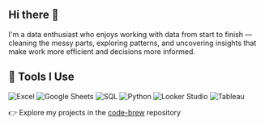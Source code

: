 ## Hi there 👋
I'm a data enthusiast who enjoys working with data from start to finish — cleaning the messy parts, exploring patterns, and uncovering insights that make work more efficient and decisions more informed.

## 🧰 Tools I Use

![Excel](https://img.shields.io/badge/Microsoft%20Excel-217346?style=flat&logo=microsoft-excel&logoColor=white)
![Google Sheets](https://img.shields.io/badge/Google%20Sheets-34A853?style=flat&logo=google-sheets&logoColor=white)
![SQL](https://img.shields.io/badge/SQL-4479A1?style=flat&logo=postgresql&logoColor=white)
![Python](https://img.shields.io/badge/Python-3776AB?style=flat&logo=python&logoColor=white)
![Looker Studio](https://img.shields.io/badge/Looker%20Studio-4285F4?style=flat&logo=google&logoColor=white)
![Tableau](https://img.shields.io/badge/Tableau-E97627?style=flat&logo=tableau&logoColor=white)

👉 Explore my projects in the [code-brew](https://github.com/hennybyte/code-brew) repository
<!--
**hennybyte/hennybyte** is a ✨ _special_ ✨ repository because its `README.md` (this file) appears on your GitHub profile.

Here are some ideas to get you started:

- 🔭 I’m currently working on ...
- 🌱 I’m currently learning ...
- 👯 I’m looking to collaborate on ...
- 🤔 I’m looking for help with ...
- 💬 Ask me about ...
- 📫 How to reach me: ...
- 😄 Pronouns: ...
- ⚡ Fun fact: ...
-->
